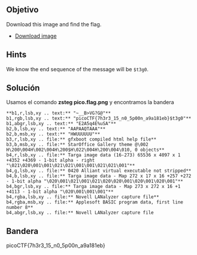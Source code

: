 ## Objetivo
Download this image and find the flag.

-   [Download image](https://artifacts.picoctf.net/c/217/pico.flag.png)

## Hints
We know the end sequence of the message will be `$t3g0`.

## Solución
Usamos el comando **zsteg pico.flag.png** y encontramos la bandera
```
**b1,r,lsb,xy .. text:** "~__B>VG?G@"**  
b1,rgb,lsb,xy .. text:** "picoCTF{7h3r3_15_n0_5p00n_a9a181eb}$t3g0"**  
b1,abgr,lsb,xy .. text:** "E2A5q4E%uSA"**  
b2,b,lsb,xy .. text:** "AAPAAQTAAA"**  
b2,b,msb,xy .. text:** "HWUUUUUU"**  
b3,r,lsb,xy .. file:** gfxboot compiled html help file**  
b3,b,msb,xy .. file:** StarOffice Gallery theme @\002 H\200\004H\002\004H\200$H\022\004H\200\004\010, 0 objects**  
b4,r,lsb,xy .. file:** Targa image data (16-273) 65536 x 4097 x 1 +4352 +4369 - 1-bit alpha - right "\021\020\001\001\021\021\001\001\021\021\001"**  
b4,g,lsb,xy .. file:** 0420 Alliant virtual executable not stripped**  
b4,b,lsb,xy .. file:** Targa image data - Map 272 x 17 x 16 +257 +272 - 1-bit alpha "\020\001\021\001\021\020\020\001\020\001\020\001"**  
b4,bgr,lsb,xy .. file:** Targa image data - Map 273 x 272 x 16 +1 +4113 - 1-bit alpha "\020\001\001\001"**  
b4,rgba,lsb,xy .. file:** Novell LANalyzer capture file**  
b4,rgba,msb,xy .. file:** Applesoft BASIC program data, first line number 8**  
b4,abgr,lsb,xy .. file:** Novell LANalyzer capture file
```

## Bandera
picoCTF{7h3r3_15_n0_5p00n_a9a181eb}